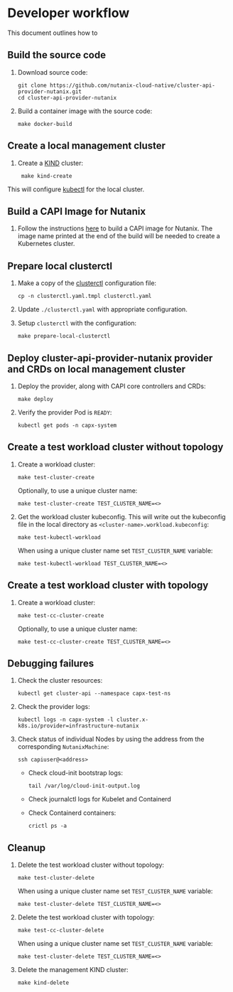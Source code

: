 # Developer workflow

This document outlines how to

## Build the source code

1. Download source code:

    ```shell
    git clone https://github.com/nutanix-cloud-native/cluster-api-provider-nutanix.git
    cd cluster-api-provider-nutanix
    ```

1. Build a container image with the source code:

    ```shell
    make docker-build
    ```

## Create a local management cluster

1. Create a [KIND](https://kind.sigs.k8s.io/) cluster:

   ```shell
    make kind-create
    ```

This will configure [kubectl](https://kubernetes.io/docs/reference/kubectl/) for the local cluster.

## Build a CAPI Image for Nutanix

1. Follow the instructions [here](https://image-builder.sigs.k8s.io/capi/providers/nutanix.html#building-capi-images-for-nutanix-cloud-platform-ncp) to build a CAPI image for Nutanix.
   The image name printed at the end of the build will be needed to create a Kubernetes cluster.

## Prepare local clusterctl

1. Make a copy of the [clusterctl](https://cluster-api.sigs.k8s.io/clusterctl/overview) configuration file:

    ```shell
    cp -n clusterctl.yaml.tmpl clusterctl.yaml
    ```

1. Update `./clusterctl.yaml` with appropriate configuration.

1. Setup `clusterctl` with the configuration:

    ```shell
    make prepare-local-clusterctl
    ```

## Deploy cluster-api-provider-nutanix provider and CRDs on local management cluster

1. Deploy the provider, along with CAPI core controllers and CRDs:

    ```shell
    make deploy
    ```

1. Verify the provider Pod is `READY`:

    ```shell
    kubectl get pods -n capx-system
    ```

## Create a test workload cluster without topology

1. Create a workload cluster:

    ```shell
    make test-cluster-create
    ```

   Optionally, to use a unique cluster name:

    ```shell
    make test-cluster-create TEST_CLUSTER_NAME=<>
    ```

1. Get the workload cluster kubeconfig. This will write out the kubeconfig file in the local directory as `<cluster-name>.workload.kubeconfig`:

    ```shell
    make test-kubectl-workload 
    ```

   When using a unique cluster name set `TEST_CLUSTER_NAME` variable:

    ```shell
    make test-kubectl-workload TEST_CLUSTER_NAME=<>
    ```

## Create a test workload cluster with topology

1. Create a workload cluster:

    ```shell
    make test-cc-cluster-create
    ```

   Optionally, to use a unique cluster name:

    ```shell
    make test-cc-cluster-create TEST_CLUSTER_NAME=<>
    ```

## Debugging failures

1. Check the cluster resources:

    ```shell
    kubectl get cluster-api --namespace capx-test-ns
    ```

1. Check the provider logs:

    ```shell
    kubectl logs -n capx-system -l cluster.x-k8s.io/provider=infrastructure-nutanix
    ```

1. Check status of individual Nodes by using the address from the corresponding `NutanixMachine`:

    ```shell
    ssh capiuser@<address>
    ```

    * Check cloud-init bootstrap logs:

        ```shell
        tail /var/log/cloud-init-output.log
        ```

    * Check journalctl logs for Kubelet and Containerd
    * Check Containerd containers:

        ```shell
        crictl ps -a
        ```

## Cleanup

1. Delete the test workload cluster without topology:

    ```shell
    make test-cluster-delete
    ```

   When using a unique cluster name set `TEST_CLUSTER_NAME` variable:

    ```shell
    make test-cluster-delete TEST_CLUSTER_NAME=<>

1. Delete the test workload cluster with topology:

    ```shell
    make test-cc-cluster-delete
    ```

   When using a unique cluster name set `TEST_CLUSTER_NAME` variable:

    ```shell
    make test-cluster-delete TEST_CLUSTER_NAME=<>

1. Delete the management KIND cluster:

    ```shell
    make kind-delete
    ```
